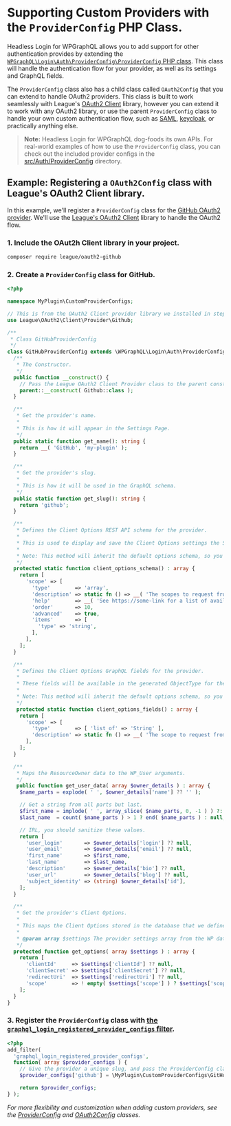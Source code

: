 # Supporting Custom Providers with the `ProviderConfig` PHP Class.

Headless Login for WPGraphQL allows you to add support for other authentication provides by extending the  [`WPGraphQL\Login\Auth\ProviderConfig\ProviderConfig` PHP class](../../src/Auth/ProviderConfig/ProviderConfig.php). This class will handle the authentication flow for your provider, as well as its settings and GraphQL fields.

The `ProviderConfig` class also has a child class called `OAuth2Config` that you can extend to handle OAuth2 providers. This class is built to work seamlessly with League's [OAuth2 Client](https://oauth2-client.thephpleague.com/) library, however you can extend it to work with any OAuth2 library, or use the parent `ProviderConfig` class to handle your own custom authentication flow, such as [SAML](https://en.wikipedia.org/wiki/Security_Assertion_Markup_Language), [keycloak](https://www.keycloak.org/), or practically anything else.

> **Note:** Headless Login for WPGraphQL dog-foods its own APIs. For real-world examples of how to use the `ProviderConfig` class, you can check out the included provider configs in the [src/Auth/ProviderConfig](../../src/Auth/ProviderConfig) directory.

## Example: Registering a `OAuth2Config` class with League's OAuth2 Client library.

In this example, we'll register a `ProviderConfig` class for the [GitHub OAuth2 provider](https://developer.github.com/apps/building-oauth-apps/authorizing-oauth-apps/). We'll use the [League's OAuth2 Client](https://oauth2-client.thephpleague.com/) library to handle the OAuth2 flow.

### 1. Include the OAut2h Client library in your project.

```bash
composer require league/oauth2-github
```

### 2. Create a `ProviderConfig` class for GitHub.

```php
<?php

namespace MyPlugin\CustomProviderConfigs;

// This is from the OAuth2 Client provider library we installed in step 1.
use League\OAuth2\Client\Provider\Github;

/**
 * Class GitHubProviderConfig
 */
class GitHubProviderConfig extends \WPGraphQL\Login\Auth\ProviderConfig\OAuth2\OAuth2Config {
  /**
   * The Constructor.
   */
  public function __construct() {
    // Pass the League OAuth2 Client Provider class to the parent constructor.
    parent::__construct( Github::class );
  }

  /**
   * Get the provider's name.
   *
   * This is how it will appear in the Settings Page.
   */
  public static function get_name(): string {
    return __( 'GitHub', 'my-plugin' );
  }

  /**
   * Get the provider's slug.
   *
   * This is how it will be used in the GraphQL schema.
   */
  public static function get_slug(): string {
    return 'github';
  }

  /**
   * Defines the Client Options REST API schema for the provider.
   *
   * This is used to display and save the Client Options settings the Settings Page.
   *
   * Note: This method will inherit the default options schema, so you only need to add the fields specific to GitHub.
   */
  protected static function client_options_schema() : array {
    return [
      'scope' => [
        'type'        => 'array',
        'description' => static fn () => __( 'The scopes to request from the provider.', 'my-plugin' ),
        'help'        => __( 'See https://some-link for a list of available scopes.', 'my-plugin' ),
        'order'       => 10,
        'advanced'    => true,
        'items'       => [
          'type' => 'string',
        ],
      ],
    ];
  }

  /**
   * Defines the Client Options GraphQL fields for the provider.
   *
   * These fields will be available in the generated ObjectType for the LoginClientOptions interface.
   *
   * Note: This method will inherit the default options schema, so you only need to add the fields specific to GitHub.
   */
   protected static function client_options_fields() : array {
    return [
      'scope' => [
        'type'        => [ 'list_of' => 'String' ],
        'description' => static fn () => __( 'The scope to request from the provider.', 'wp-graphql-headless-login' ),
      ],
    ];
  }

  /**
   * Maps the ResourceOwner data to the WP_User arguments.
   */
   public function get_user_data( array $owner_details ) : array {
    $name_parts = explode( ' ', $owner_details['name'] ?? '' );

    // Get a string from all parts but last.
    $first_name = implode( ' ', array_slice( $name_parts, 0, -1 ) ) ?: null;
    $last_name  = count( $name_parts ) > 1 ? end( $name_parts ) : null;

    // IRL, you should sanitize these values.
    return [
      'user_login'       => $owner_details['login'] ?? null,
      'user_email'       => $owner_details['email'] ?? null,
      'first_name'       => $first_name,
      'last_name'        => $last_name,
      'description'      => $owner_details['bio'] ?? null,
      'user_url'         => $owner_details['blog'] ?? null,
      'subject_identity' => (string) $owner_details['id'],
    ];
  }

  /**
   * Get the provider's Client Options.
   *
   * This maps the Client Options stored in the database that we defined in the client_options_schema() method to the format that the League OAuth2 Client expects.
   *
   * @param array $settings The provider settings array from the WP database.
   */
  protected function get_options( array $settings ) : array {
    return [
      'clientId'     => $settings['clientId'] ?? null,
      'clientSecret' => $settings['clientSecret'] ?? null,
      'redirectUri'  => $settings['redirectUri'] ?? null,
      'scope'        => ! empty( $settings['scope'] ) ? $settings['scope'] : [],
    ];
  }
}
```

### 3. Register the `ProviderConfig` class with [the `graphql_login_registered_provider_configs` filter](./reference/filters.md#graphql_login_registered_provider_configs).

```php
<?php
add_filter(
  'graphql_login_registered_provider_configs',
  function( array $provider_configs ) {
    // Give the provider a unique slug, and pass the ProviderConfig class name.
    $provider_configs['github'] = \MyPlugin\CustomProviderConfigs\GitHubProviderConfig::class;

    return $provider_configs;
} );
```
_For more flexibility and customization when adding custom providers, see the [ProviderConfig](../../src/Auth/ProviderConfig/ProviderConfig.php) and [OAuth2Config](../../src/Auth/ProviderConfig/OAuth2/OAuth2Config.php) classes._
